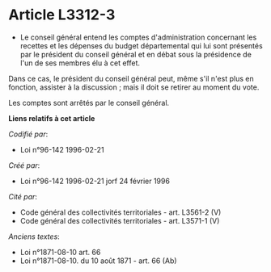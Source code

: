 # Article L3312-3

- Le conseil général entend les comptes d'administration concernant les recettes et les dépenses du budget départemental qui
lui sont présentés par le président du conseil général et en débat sous la présidence de l'un de ses membres élu à cet effet.

Dans ce cas, le président du conseil général peut, même s'il n'est plus en fonction, assister à la discussion ; mais il doit
se retirer au moment du vote.

Les comptes sont arrêtés par le conseil général.

**Liens relatifs à cet article**

_Codifié par_:

  - Loi n°96-142 1996-02-21

_Créé par_:

  - Loi n°96-142 1996-02-21 jorf 24 février 1996

_Cité par_:

  - Code général des collectivités territoriales - art. L3561-2 (V)
  - Code général des collectivités territoriales - art. L3571-1 (V)

_Anciens textes_:

  - Loi n°1871-08-10 art. 66
  - Loi n°1871-08-10. du 10 août 1871 - art. 66 (Ab)
